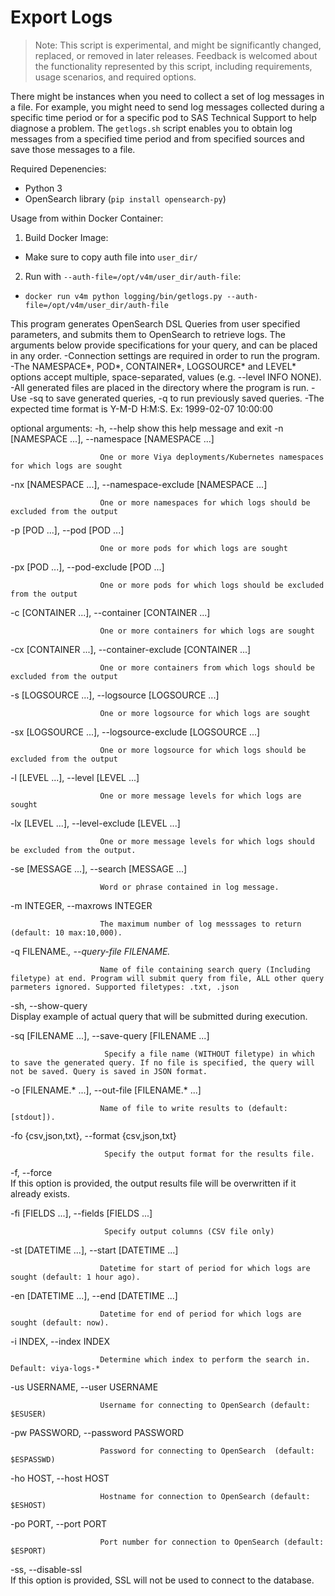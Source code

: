 # Export Logs

>Note: This script is experimental, and might be significantly changed, replaced, or removed in later releases. Feedback is welcomed about the functionality represented by this script, including requirements, usage scenarios, and required options. 

There might be instances when you need to collect a set of log messages in a file. For 
example, you might need to send log messages collected during a specific time period or for a specific pod to SAS Technical Support to help diagnose a problem. The `getlogs.sh` script enables you to obtain log messages from a specified time period and from specified sources and save those messages to a file. 

Required Depenencies:
* Python 3
* OpenSearch library (`pip install opensearch-py`)

Usage from within Docker Container:
1. Build Docker Image:
* Make sure to copy auth file into `user_dir/`
2. Run with `--auth-file=/opt/v4m/user_dir/auth-file`:
* `docker run v4m python logging/bin/getlogs.py --auth-file=/opt/v4m/user_dir/auth-file`

This program generates OpenSearch DSL Queries from user specified parameters, and submits them to OpenSearch to retrieve logs. The arguments below provide specifications for your query, and can be placed in any order. 
    -Connection settings are required in order to run the program. 
    -The NAMESPACE*, POD*, CONTAINER*, LOGSOURCE* and LEVEL* options accept multiple, space-separated, values (e.g. --level INFO NONE). 
    -All generated files are placed in the directory where the program is run.
    -Use -sq to save generated queries, -q to run previously saved queries.
    -The expected time format is Y-M-D H:M:S. Ex: 1999-02-07 10:00:00

optional arguments:
  -h, --help            show this help message and exit
  -n [NAMESPACE ...], --namespace [NAMESPACE ...]
                        
                        One or more Viya deployments/Kubernetes namespaces for which logs are sought
                        
  -nx [NAMESPACE ...], --namespace-exclude [NAMESPACE ...]
                        
                        One or more namespaces for which logs should be excluded from the output
                        
  -p [POD ...], --pod [POD ...]
                        
                        One or more pods for which logs are sought
                        
  -px [POD ...], --pod-exclude [POD ...]
                        
                        One or more pods for which logs should be excluded from the output
                        
  -c [CONTAINER ...], --container [CONTAINER ...]
                        
                        One or more containers for which logs are sought
                        
  -cx [CONTAINER ...], --container-exclude [CONTAINER ...]
                        
                        One or more containers from which logs should be excluded from the output
                        
  -s [LOGSOURCE ...], --logsource [LOGSOURCE ...]
                        
                        One or more logsource for which logs are sought
                        
  -sx [LOGSOURCE ...], --logsource-exclude [LOGSOURCE ...]
                        
                        One or more logsource for which logs should be excluded from the output
                        
  -l [LEVEL ...], --level [LEVEL ...]
                        
                        One or more message levels for which logs are sought
                        
  -lx [LEVEL ...], --level-exclude [LEVEL ...]
                        
                        One or more message levels for which logs should be excluded from the output.
                        
  -se [MESSAGE ...], --search [MESSAGE ...]
                        
                        Word or phrase contained in log message.
                        
  -m INTEGER, --maxrows INTEGER
                        
                        The maximum number of log messsages to return (default: 10 max:10,000).
                        
  -q FILENAME.*, --query-file  FILENAME.*
                        
                        Name of file containing search query (Including filetype) at end. Program will submit query from file, ALL other query parmeters ignored. Supported filetypes: .txt, .json
                        
  -sh, --show-query     
                         Display example of actual query that will be submitted during execution.
                        
  -sq [FILENAME ...], --save-query [FILENAME ...]
                        
                         Specify a file name (WITHOUT filetype) in which to save the generated query. If no file is specified, the query will not be saved. Query is saved in JSON format. 
                        
  -o [FILENAME.* ...], --out-file [FILENAME.* ...]
                        
                        Name of file to write results to (default: [stdout]). 
                        
  -fo {csv,json,txt}, --format {csv,json,txt}
                        
                         Specify the output format for the results file.  
                        
  -f, --force           
                         If this option is provided, the output results file will be overwritten if it already exists.
                        
  -fi [FIELDS ...], --fields [FIELDS ...]
                        
                         Specify output columns (CSV file only) 
                        
  -st [DATETIME ...], --start [DATETIME ...]
                        
                        Datetime for start of period for which logs are sought (default: 1 hour ago).
                        
  -en [DATETIME ...], --end [DATETIME ...]
                        
                        Datetime for end of period for which logs are sought (default: now). 
                        
  -i INDEX, --index INDEX
                        
                        Determine which index to perform the search in. Default: viya-logs-*
                        
  -us USERNAME, --user USERNAME
                        
                        Username for connecting to OpenSearch (default: $ESUSER)
                        
  -pw PASSWORD, --password PASSWORD
                        
                        Password for connecting to OpenSearch  (default: $ESPASSWD)
                        
  -ho HOST, --host HOST
                        
                        Hostname for connection to OpenSearch (default: $ESHOST)
                        
  -po PORT, --port PORT
                        
                        Port number for connection to OpenSearch (default: $ESPORT)
                        
  -ss, --disable-ssl    
                         If this option is provided, SSL will not be used to connect to the database.
                        
